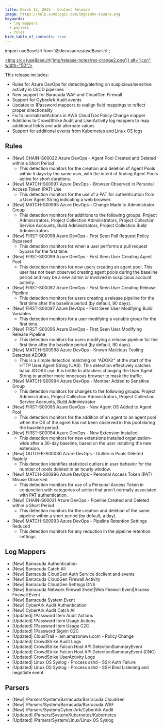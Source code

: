 ```yaml
---
title: March 13, 2025 - Content Release
image: https://help.sumologic.com/img/sumo-square.png
keywords:
  - log mappers
  - parsers
  - rules
hide_table_of_contents: true    
---
```


import useBaseUrl from '@docusaurus/useBaseUrl';

<a href="https://help.sumologic.com/release-notes-cse/rss.xml"><img src={useBaseUrl('img/release-notes/rss-orange2.png')} alt="icon" width="50"/></a>


This release includes:
- Rules for Azure DevOps for detecting/alerting on suspicious/sensitive activity in CI/CD pipelines
- New support for Baracuda WAF and CloudGen Firewall
- Support for CyberArk Audit events
- Updates to 1Password mappers to realign field mappings to reflect proper directionality
- Fix to normalizedActions in AWS CloudTrail Policy Change mapper
- Additions to CrowdStrike Audit and UserActivity log mappers to map additional fields and add alternate values
- Support for additional events from Kubernetes and Linux OS logs

## Rules
- [New] CHAIN-S00022 Azure DevOps - Agent Pool Created and Deleted within a Short Period
    - This detection monitors for the creation and deletion of Agent Pools within 5 days by the same user, with the intent of finding Agent Pools active for short durations.
- [New] MATCH-S00997 Azure DevOps - Browser Observed in Personal Access Token (PAT) Use
    - This detection monitors for the use of a PAT for authentication from a User Agent String indicating a web browser.
- [New] MATCH-S00995 Azure DevOps - Change Made to Administrator Group
    - This detection monitors for additions to the following groups: Project Administrators, Project Collection Administrators, Project Collection Service Accounts, Build Administrators, Project Collection Build Administrators
- [New] FIRST-S00098 Azure DevOps - First Seen Pull Request Policy Bypassed
    - This detection monitors for when a user performs a pull request bypass for the first time.
- [New] FIRST-S00099 Azure DevOps - First Seen User Creating Agent Pool
    - This detection monitors for new users creating an agent pool. This user has not been observed creating agent pools during the baseline period and may be a new admin or involved in suspicious account activity.
- [New] FIRST-S00092 Azure DevOps - First Seen User Creating Release Pipeline
    - This detection monitors for users creating a release pipeline for the first time after the baseline period (by default, 90 days).
- [New] FIRST-S00097 Azure DevOps - First Seen User Modifying Build Variables
    - This detection monitors for a user modifying a variable group for the first time.
- [New] FIRST-S00096 Azure DevOps - First Seen User Modifying Release Pipeline
    - This detection monitors for users modifying a release pipeline for the first time after the baseline period (by default, 90 days).
- [New] MATCH-S00998 Azure DevOps - Known Malicious Tooling Detected ADOKit
    - This is a simple detection matching on “ADOKit” at the start of the HTTP User Agent String (UAS). This detection effectively catches basic ADOKit use. It is brittle to attackers changing the User Agent String to another more innocuous browser to mask the traffic.
- [New] MATCH-S00994 Azure DevOps - Member Added to Sensitive Group
    - This detection monitors for changes to the following groups: Project Administrators, Project Collection Administrators, Project Collection Service Accounts, Build Administrator
- [New] FIRST-S00095 Azure DevOps - New Agent OS Added to Agent Pool
    - This detection monitors for the addition of an agent to an agent pool when the OS of the agent has not been observed in this pool during the baseline period.
- [New] FIRST-S00094 Azure DevOps - New Extension Installed
    - This detection monitors for new extensions installed organization-wide after a 30-day baseline, based on the user installing the new extension.
- [New] OUTLIER-S00030 Azure DevOps - Outlier in Pools Deleted Rapidly
    - This detection identifies statistical outliers in user behavior for the number of pools deleted in an hourly window. 
- [New] MATCH-S00996 Azure DevOps - Personal Access Token (PAT) Misuse Observed
    - This detection monitors for use of a Personal Access Token in conjunction with categories of action that aren’t normally associated with PAT authentication.
- [New] CHAIN-S00021 Azure DevOps - Pipeline Created and Deleted within a Short Period
    - This detection monitors for the creation and deletion of the same pipeline within a short period (by default, a day).
- [New] MATCH-S00993 Azure DevOps - Pipeline Retention Settings Reduced
    - This detection monitors for any reduction in the pipeline retention settings.


## Log Mappers
- [New] Barracuda Authentication
- [New] Barracuda Catch All
- [New] Barracuda CloudGen Auth Service dcclient and events
- [New] Barracuda CloudGen Firewall Activity
- [New] Barracuda CloudGen Settings DNS
- [New] Barracuda Network Firewall Event|Web Firewall Event|Access Firewall Event
- [New] Barracuda System Event
- [New] CyberArk Audit Authentication
- [New] CyberArk Audit Catch All
- [Updated] 1Password Item Audit Actions
- [Updated] 1Password Item Usage Actions
- [Updated] 1Password Item Usage C2C
- [Updated] 1Password Signin C2C
- [Updated] CloudTrail - iam.amazonaws.com - Policy Change
- [Updated] CrowdStrike Audit Logs
- [Updated] CrowdStrike Falcon Host API DetectionSummaryEvent
- [Updated] CrowdStrike Falcon Host API DetectionSummaryEvent (CNC)
- [Updated] CrowdStrike UserActivity Logs
- [Updated] Linux OS Syslog - Process sshd - SSH Auth Failure
- [Updated] Linux OS Syslog - Process sshd - SSH Bind Listening and negotiate event

## Parsers
- [New] /Parsers/System/Barracuda/Barracuda CloudGen
- [New] /Parsers/System/Barracuda/Barracuda WAF
- [New] /Parsers/System/Cyber-Ark/CyberArk Audit
- [Updated] /Parsers/System/Kubernetes/Kubernetes
- [Updated] /Parsers/System/Linux/Linux OS Syslog